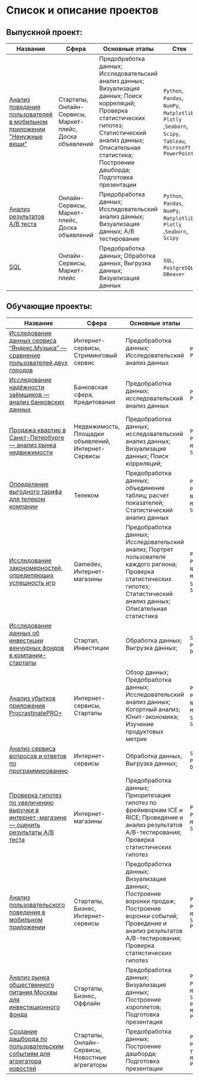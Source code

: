 # Список и описание проектов

## Выпускной проект:
|Название   	|Сфера   	|Основные этапы   	|Стек   	|
|---	|---	|---	|---	|
|[ Анализ поведения пользователей в мобильном приложении "Ненужные вещи"](https://github.com/BlackAkcel/Yandex.Praktikum/blob/main/Final/1_part) | Стартапы, Онлайн-Сервисы, Маркет-плейс, Доска объявлений | Предобработка данных; Исследовательский анализ данных; Визуализация данных; Поиск корреляций; Проверка статистических гипотез; Статистический анализ данных; Описательная статистика; Построение дашборда; Подготовка презентации  | `Python`, `Pandas`, `NumPy`, `Matplotlib`, `Plotly` ,`Seaborn`, `Scipy`, `Tableau`, `Microsoft PowerPoint`|
|[Анализ результатов A/B теста](https://github.com/BlackAkcel/Yandex.Praktikum/blob/main/Final/Final_2) | Онлайн-Сервисы, Маркет-плейс, Доска объявлений | Предобработка данных;  Исследовательский анализ данных; Визуализация данных; А/В тестирование | `Python`, `Pandas`, `NumPy`, `Matplotlib`, `Plotly` ,`Seaborn`, `Scipy`|
|[SQL](https://github.com/BlackAkcel/Yandex.Praktikum/blob/main/Final/Final_3) | Онлайн-Сервисы, Маркет-плейс | Предобработка данных; Обработка данных, Выгрузка данных; Визуализация данных  | `SQL`, `PostgreSQL`, `DBeaver`|

## Обучающие проекты:
|Название   	|Сфера   	|Основные этапы   	|Стек   	|
|---	|---	|---	|---	|
|[Исследование данных сервиса “Яндекс.Музыка” — сравнение пользователей двух городов](https://github.com/BlackAkcel/Yandex.Praktikum/blob/main/Yandex.Music)   	|Интернет-сервисы, Стриминговый сервис   	|Предобработка данных; Исследовательский анализ данных   	|`Python`, `Pandas`   	|
|[Исследование надёжности заёмщиков — анализ банковских данных](https://github.com/BlackAkcel/Yandex.Praktikum/blob/main/Analysis%20of%20bank%20data)   	|Банковская сфера, Кредитования  	|Предобработка данных; исследовательский анализ данных   	|`Python`, `Pandas`   	|
|[Продажа квартир в Санкт-Петербурге — анализ рынка недвижимости](https://github.com/BlackAkcel/Yandex.Praktikum/blob/main/Real%20estate%20market%20analysis) |Недвижимость, Площадки объявлений, Интернет-Сервисы |Предобработка данных; исследовательский анализ данных; Визуализация данных; Поиск корреляций; |`Python`, `Pandas`, `Matplotlib`, `Seaborn` |
|[Определение выгодного тарифа для телеком компании](https://github.com/BlackAkcel/Yandex.Praktikum/blob/main/Stat)   	|Телеком   	|Предобработка данных; объединение таблиц; расчет показателей; Статистический анализ данных   	|`Python`, `Pandas`, `NumPy`, `Matplotlib`, `SciPy`   	|
[Исследование закономерностей, определяющих успешность игр](https://github.com/BlackAkcel/Yandex.Praktikum/blob/main/Games)   	|Gamedev, Интернет-магазины   	|Предобработка данных; Исследовательский анализ; Портрет пользователя каждого региона; Проверка статистических гипотез; Статистический анализ данных; Описательная статистика   	|`Python`, `Pandas`, `NumPy`, `Matplotlib`, `SciPy`, `Seaborn`   	|
[Исследование данных об инвестиции венчурных фондов в компании-стартапы](https://github.com/BlackAkcel/Yandex.Praktikum/blob/main/SQL_1)   	|Стартап, Инвестиции   	|Обработка данных; Выгрузка данных;   	|`SQL`, `PostgreSQL`, `DBeaver`   	|
[Анализ убытков приложения ProcrastinatePRO+](https://github.com/BlackAkcel/Yandex.Praktikum/blob/main/Analysis%20of%20business%20indicators)	|Интернет-сервисы, Стартапы |Обзор данных; Предобработка данных; Исследовательский анализ данных; Когортный анализ; Юнит-экономика; Изучение продуктовых метрик	| `Python`, `Pandas`, `NumPy`, `Matplotlib`, `SciPy`, `Seaborn`|
[Анализ сервиса вопросов и ответов по программированию](https://github.com/BlackAkcel/Yandex.Praktikum/blob/main/Analysis%20of%20the%20Programming%20questions%20and%20answers%20service)	|Интернет-сервисы |Обработка данных, Выгрузка данных; | `SQL`, `PostgreSQL`, `DBeaver` |
[Проверка гипотез по увеличению выручки в интернет-магазине — оценить результаты A/B теста](https://github.com/BlackAkcel/Yandex.Praktikum/blob/main/Hypotheses) | Интернет-магазины|Предобработка данных; Приоритезация гипотез по фреймворкам ICE и RICE; Проведение и анализ результатов A/B-тестирования; Проверка статистических гипотез |`Python`, `Pandas`, `Matplotlib`, `SciPy` |
[Анализ пользовательского поведения в мобильном приложении](https://github.com/BlackAkcel/Yandex.Praktikum/blob/main/Analysis%20of%20user%20behavior%20in%20a%20mobile%20application) | Стартапы, Бизнес, Интернет-сервисы|Предобработка данных; Визуализация данных; Построение воронки продаж; Построение воронки событий; Проведение и анализ результатов A/B-тестирования; Проверка статистических гипотез|`Python`, `Pandas`, `Matplotlib`, `Seaborn` `Plotly` |
[Анализ рынка общественного питания Москвы для инвестиционного фонда](https://github.com/BlackAkcel/Yandex.Praktikum/blob/main/catering%20in%20Moscow) | Стартапы, Бизнес, Оффлайн |Предобработка данных; Визуализация данных; Построение хороплетов; Подготовка презентация|`Python`, `Pandas`, `Matplotlib`, `Seaborn` `Plotly`, `Microsoft PowerPoint`  |
[Создание дашборда по пользовательским событиям для агрегатора новостей](https://github.com/BlackAkcel/Yandex.Praktikum/blob/main/dashboard/project%20.ipynb) | Стартапы, Онлайн-Сервисы, Новостные агрегаторы |Предобработка данных; Построение дашборда; Подготовка презентации|`Python`, `Pandas`, `Tableau`, `Microsoft PowerPoint`|


